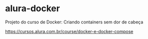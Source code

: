 # alura-docker
Projeto do curso de Docker: Criando containers sem dor de cabeça

https://cursos.alura.com.br/course/docker-e-docker-compose
